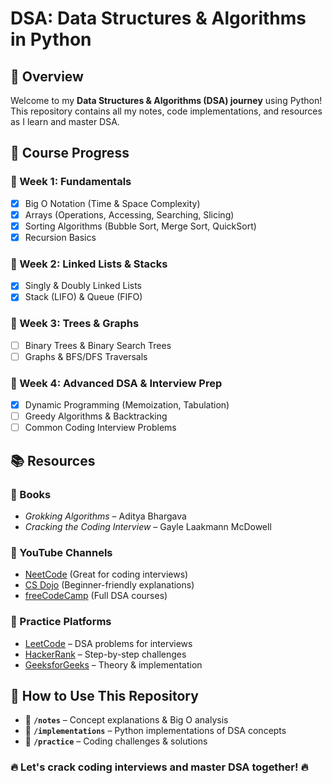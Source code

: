 # DSA: Data Structures & Algorithms in Python

## 📌 Overview
Welcome to my **Data Structures & Algorithms (DSA) journey** using Python! This repository contains all my notes, code implementations, and resources as I learn and master DSA.

## 📖 Course Progress
### 🔹 Week 1: Fundamentals
- [x] Big O Notation (Time & Space Complexity)
- [x] Arrays (Operations, Accessing, Searching, Slicing)
- [X] Sorting Algorithms (Bubble Sort, Merge Sort, QuickSort)
- [X] Recursion Basics

### 🔹 Week 2: Linked Lists & Stacks
- [X] Singly & Doubly Linked Lists
- [X] Stack (LIFO) & Queue (FIFO)

### 🔹 Week 3: Trees & Graphs
- [ ] Binary Trees & Binary Search Trees
- [ ] Graphs & BFS/DFS Traversals

### 🔹 Week 4: Advanced DSA & Interview Prep
- [X] Dynamic Programming (Memoization, Tabulation)
- [ ] Greedy Algorithms & Backtracking
- [ ] Common Coding Interview Problems

## 📚 Resources
### 🔹 Books
- *Grokking Algorithms* – Aditya Bhargava
- *Cracking the Coding Interview* – Gayle Laakmann McDowell

### 🔹 YouTube Channels
- [NeetCode](https://www.youtube.com/c/NeetCode) (Great for coding interviews)
- [CS Dojo](https://www.youtube.com/c/CSDojo) (Beginner-friendly explanations)
- [freeCodeCamp](https://www.youtube.com/c/Freecodecamp) (Full DSA courses)

### 🔹 Practice Platforms
- [LeetCode](https://leetcode.com/) – DSA problems for interviews
- [HackerRank](https://www.hackerrank.com/domains/tutorials/10-days-of-algorithms) – Step-by-step challenges
- [GeeksforGeeks](https://www.geeksforgeeks.org/data-structures/) – Theory & implementation

## 🚀 How to Use This Repository
- 📂 **`/notes`** – Concept explanations & Big O analysis
- 📂 **`/implementations`** – Python implementations of DSA concepts
- 📂 **`/practice`** – Coding challenges & solutions

### 🔥 Let's crack coding interviews and master DSA together! 🔥

